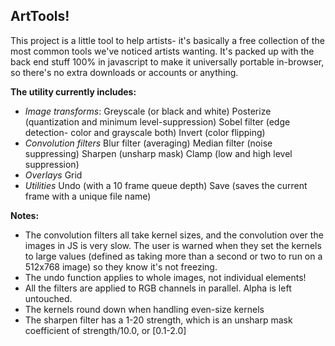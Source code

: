
<h2> ArtTools!</h2>
This project is a little tool to help artists- it's basically a free collection of the most common tools we've noticed artists wanting. It's packed up with the back end stuff 100% in javascript to make it universally portable in-browser, so there's no extra downloads or accounts or anything.

**The utility currently includes:**
  - _Image transforms_:
    Greyscale (or black and white)
    Posterize (quantization and minimum level-suppression)
    Sobel filter (edge detection- color and grayscale both)
    Invert (color flipping)
  - _Convolution filters_
    Blur filter (averaging)
    Median filter (noise suppressing)
    Sharpen (unsharp mask)
    Clamp (low and high level suppression)
  - _Overlays_
    Grid
  - _Utilities_
    Undo (with a 10 frame queue depth)
    Save (saves the current frame with a unique file name)

**Notes:**
- The convolution filters all take kernel sizes, and the convolution over the images in JS is very slow. The user is warned when they set the kernels to large values (defined as taking more than a second or two to run on a 512x768 image) so they know it's not freezing.
- The undo function applies to whole images, not individual elements!
- All the filters are applied to RGB channels in parallel. Alpha is left untouched.
- The kernels round down when handling even-size kernels
- The sharpen filter has a 1-20 strength, which is an unsharp mask coefficient of strength/10.0, or [0.1-2.0]
   
